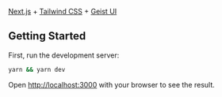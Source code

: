 [Next.js](https://nextjs.org/) + [Tailwind CSS](https://tailwindcss.com/) + [Geist UI](https://geist-ui.dev/en-us)

## Getting Started

First, run the development server:

```bash
yarn && yarn dev
```

Open [http://localhost:3000](http://localhost:3000) with your browser to see the result.
